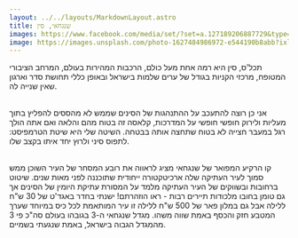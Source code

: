 ```yaml
---
layout: ../../layouts/MarkdownLayout.astro
title: שנגחאי, סין
images: https://www.facebook.com/media/set/?set=a.127189206887729&type=3
image: https://images.unsplash.com/photo-1627484986972-e544190b8abb?ixlib=rb-4.0.3&ixid=MnwxMjA3fDB8MHxwaG90by1wYWdlfHx8fGVufDB8fHx8&auto=format&fit=crop&w=1468&q=80
---
```


תכל'ס, סין היא רמה אחת מעל כולם, הרכבות המהירות בעולם, המרחב הציבורי המטופח, מרכזי הקניות בגודל של ערים שלמות בישראל ובאופן כללי תחושת סדר וארגון שאין שנייה לה.
<br/>
<br/>

אני כן רוצה להתעכב על ההתנהגות של הסינים שממש לא מהססים להפליץ בתוך מעליות ולירוק חופשי חופשי על המדרכות, קלאסה זה בטוח מהם והלאה ואם אתה הולך רגל במעבר חצייה לא בטוח שתחצה אותה בבטחה. השיטה שלי היא שיטת הטרמפיסט: לתפוס סיני ולרוץ יחד איתו בקצב שלו.
<br/>
<br/>

קו הרקיע המפואר של שנגחאי מציג לראווה את רובע המסחר של העיר השוכן ממש סמוך לעיר העתיקה שלה ארכיטקטורה ייחודית שתוכננה לפני מאות שנים. שיטוט ברחובות ובשווקים של העיר העתיקה מלמד על המסורת עתיקת היומין של הסינים אך גם טומן בחובו מלכודות תיירים רבות - ראו הוזהרתם! ישנתי בחדר באגד'ט של 30 ש"ח ללילה אבל גם במלון פאר של 500 ש"ח ללילה זו עיר המותאמת לכל כיס במיוחד שערך המטבע חזק והכסף באמת שווה משהו. מגדל שנגחאי ה-3 בגובהו בעולם סה"כ פי 3 מהמגדל הגבוה בישראל, באמת שנגעתי בשמיים.
